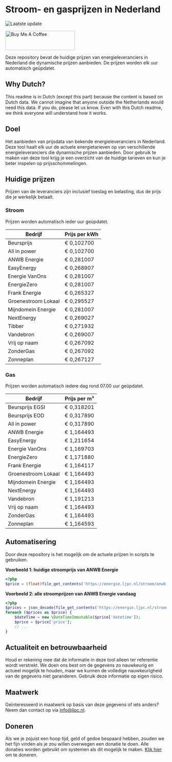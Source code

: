 # Stroom- en gasprijzen in Nederland

![Laatste update](https://img.shields.io/badge/laatste%20update-2025--07--02%2001%3A00%20CET-brightgreen)

<a href="https://www.buymeacoffee.com/Lars-" target="_blank"><img src="https://cdn.buymeacoffee.com/buttons/v2/default-orange.png" alt="Buy Me A Coffee" height="60" style="height: 60px !important;width: 217px !important;" ></a>

Deze repository bevat de huidige prijzen van energieleveranciers in Nederland die dynamische prijzen aanbieden. De prijzen worden elk uur automatisch geüpdatet.

## Why Dutch?

This readme is in Dutch (except this part) because the content is based on Dutch data. We cannot imagine that anyone outside the Netherlands would need this data. If you do, please let us know. Even with this Dutch readme, we think
everyone will understand how it works.

## Doel

Het aanbieden van prijsdata van bekende energieleveranciers in Nederland. Deze tool haalt elk uur de actuele energietarieven op van verschillende energieleveranciers die dynamische prijzen aanbieden. Door gebruik te maken van deze tool
krijg je een overzicht van de huidige tarieven en kun je beter inspelen op prijsschommelingen.

## Huidige prijzen

Prijzen van de leveranciers zijn inclusief toeslag en belasting, dus de prijs die je werkelijk betaalt.

### Stroom

Prijzen worden automatisch ieder uur geüpdatet.

 Bedrijf | Prijs per kWh 
---------|---------------
Beursprijs | € 0,102700
All in power | € 0,102700
ANWB Energie | € 0,281007
EasyEnergy | € 0,268907
Energie VanOns | € 0,281007
EnergieZero | € 0,281007
Frank Energie | € 0,265327
Groenestroom Lokaal | € 0,295527
Mijndomein Energie | € 0,281007
NextEnergy | € 0,269027
Tibber | € 0,271932
Vandebron | € 0,269007
Vrij op naam | € 0,267092
ZonderGas | € 0,267092
Zonneplan | € 0,267127


### Gas

Prijzen worden automatisch iedere dag rond 07.00 uur geüpdatet.

 Bedrijf | Prijs per m³ 
---------|--------------
Beursprijs EGSI | € 0,318201
Beursprijs EOD | € 0,317890
All in power | € 0,317890
ANWB Energie | € 1,164493
EasyEnergy | € 1,211654
Energie VanOns | € 1,169703
EnergieZero | € 1,171880
Frank Energie | € 1,164117
Groenestroom Lokaal | € 1,164493
Mijndomein Energie | € 1,164493
NextEnergy | € 1,164493
Vandebron | € 1,191213
Vrij op naam | € 1,164493
ZonderGas | € 1,164493
Zonneplan | € 1,164593


## Automatisering

Door deze repository is het mogelijk om de actuele prijzen in scripts te gebruiken.

**Voorbeeld 1: huidige stroomprijs van ANWB Energie**

```php
<?php
$price = (float)file_get_contents('https://energie.ljpc.nl/stroom/anwb-energie-nu.txt');

```

**Voorbeeld 2: alle stroomprijzen van ANWB Energie vandaag**

```php
<?php
$prices = json_decode(file_get_contents('https://energie.ljpc.nl/stroom/all-in-power-vandaag.json'),true);
foreach ($prices as $price) {
    $dateTime = new \DateTimeImmutable($price['datetime']);
    $price = $price['price'];
    // ...
}
```

## Actualiteit en betrouwbaarheid

Houd er rekening mee dat de informatie in deze tool alleen ter referentie wordt verstrekt. We doen ons best om de gegevens zo nauwkeurig en actueel mogelijk te houden, maar we kunnen de volledige nauwkeurigheid van de gegevens niet
garanderen. Gebruik deze informatie op eigen risico.

## Maatwerk

Geïnteresseerd in maatwerk op basis van deze gegevens of iets anders? Neem dan contact op
via [info@ljpc.nl](mailto:info@ljpc.nl?subject=Energie%20prijzen).

## Doneren

Als we je zojuist een hoop tijd, geld of gedoe bespaard hebben, zouden we het fijn vinden als je zou willen overwegen een
donatie te doen. Alle donaties worden gebruikt om systemen als dit mogelijk te
maken. [Klik hier](https://www.buymeacoffee.com/Lars-) om te doneren.

